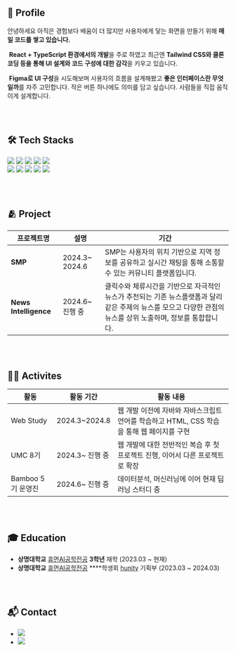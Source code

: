 ## 🙌 Profile
 안녕하세요 아직은 경험보다 배움이 더 많지만 사용자에게 닿는 화면을 만들기 위해 **매일 코드를 쌓고 있습니다.**

 **React + TypeScript 환경에서의 개발**을 주로 하였고 최근엔 **Tailwind CSS와 클론 코딩 등을 통해 UI 설계와 코드 구성에 대한 감각**을 키우고 있습니다.

 **Figma로 UI 구성**을 시도해보며 사용자의 흐름을 설계해봤고 **좋은 인터페이스란 무엇일까**를 자주 고민합니다. 작은 버튼 하나에도 의미를 담고 싶습니다.  사람들을 직접 움직이게 설계합니다.



<br><br> 

## 🛠️ Tech Stacks
<p>
  <img src="https://img.shields.io/badge/Python-3776AB?style=flat&logo=Python&logoColor=white" />
  <img src="https://img.shields.io/badge/java-4B4B77?style=flat&logo=java&logoColor=white" />
  <img src="https://img.shields.io/badge/javascript-F7DF1E?style=flat&logo=javascript&logoColor=white" />
  <img src="https://img.shields.io/badge/HTML-E34F26?style=flat&logo=html5&logoColor=white" />
  <img src="https://img.shields.io/badge/CSS-663399?style=flat&logo=CSS&logoColor=white" />
   <br/>
  <img src="https://img.shields.io/badge/React-61DAFB?style=flat&logo=React&logoColor=white" />
  <img src="https://img.shields.io/badge/typescript-007AAC?style=flat&logo=typescript&logoColor=white" />
  <img src="https://img.shields.io/badge/tailwindcss-06B6D4?style=flat&logo=tailwindcss&logoColor=white" />
  <img src="https://img.shields.io/badge/vite-F16728?style=flat&logo=vite&logoColor=white" />
  <img src="https://img.shields.io/badge/axios-DF0000?style=flat&logo=axios&logoColor=white" />
</p>


<br><br>


## 🫂 Project
| **프로젝트명** |  **설명**  | **기간** |
|------------|----------|--------|
| **SMP** | 2024.3~ 2024.6 | SMP는 사용자의 위치 기반으로 지역 정보를 공유하고 실시간 채팅을 통해 소통할 수 있는 커뮤니티 플랫폼입니다. |
| **News Intelligence** | 2024.6~ 진행 중 | 클릭수와 체류시간을 기반으로 자극적인 뉴스가 추천되는 기존 뉴스플랫폼과 달리 같은 주제의 뉴스를 모으고 다양한 관점의 뉴스를 상위 노출하며, 정보를 통합합니다. |
      

<br><br>

## 🧑‍💻 Activites
| **활동** |  **활동 기간**  | **활동 내용** | 
|---------------|------|-----------|
| Web Study | 2024.3~2024.8 | 웹 개발 이전에 자바와 자바스크립트 언어를 학습하고 HTML, CSS 학습을 통해 웹 페이지를 구현 | 
| UMC 8기 | 2024.3~ 진행 중  | 웹 개발에 대한 전반적인 복습 후 첫 프로젝트 진행, 이어서 다른 프로젝트로 확장  |
| Bamboo 5기 운영진 | 2024.6~ 진행 중 |  데이터분석, 머신러닝에 이어 현재 딥러닝 스터디 중 |  

<br><br>

## 🎓 Education
- **상명대학교** [휴먼AI공학전공](https://hi.smu.ac.kr/hi/index.do) **3학년** 재학 (2023.03 ~ 현재)
- **상명대학교**  [휴먼AI공학전공](https://hi.smu.ac.kr/hi/index.do) ****학생회 [hunity](https://www.instagram.com/smu_hunity?igsh=NjhrcnRoc3NxaHF6) 기획부 (2023.03 ~ 2024.03)


<br><br>


## 📬 Contact
- [<img src="https://img.shields.io/badge/heejung__8114@naver.com-DF0000?style=flat&logo=gmail&logoColor=white" />](mailto:heejung__8114@naver.com)
- [<img src="https://img.shields.io/badge/Instagram-ffffff?style=flat&logo=instagram&logoColor=E4405F" />](https://www.instagram.com/heejeong.j/)


